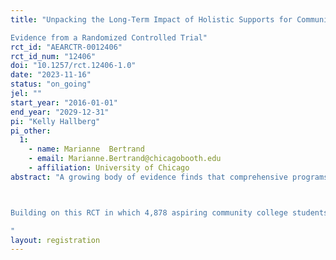 ```yaml
---
title: "Unpacking the Long-Term Impact of Holistic Supports for Community College Students:
Evidence from a Randomized Controlled Trial"
rct_id: "AEARCTR-0012406"
rct_id_num: "12406"
doi: "10.1257/rct.12406-1.0"
date: "2023-11-16"
status: "on_going"
jel: ""
start_year: "2016-01-01"
end_year: "2029-12-31"
pi: "Kelly Hallberg"
pi_other:
  1:
    - name: Marianne  Bertrand
    - email: Marianne.Bertrand@chicagobooth.edu
    - affiliation: University of Chicago
abstract: "A growing body of evidence finds that comprehensive programs, designed to address the multiple barriers community college students face to degree attainment, hold substantial promise for improving community college completion rates (Weiss et al., 2019; Sommo et al., 2018; Evans et al., 2017). Our research team has added to this literature through an RCT of the OMD program. OMD is a non-profit organization that provides financial, academic, personal, and professional supports to community college students. Our study found that the randomized offer of a spot in the OMD program leads to a statistically significant and substantively meaningful increase in community college enrollment, persistence, and associate degree attainment three years after randomization (Hallberg, Hofmeister, Bertrand, & Morgan, 2022). 

Building on this RCT in which 4,878 aspiring community college students were randomly assigned to either an offer of a spot on the OMD program or business as usual support, the proposed study aims to add to this literature by examining the long-term effects of providing holistic supports to community college students. Specifically, we will examine the impact of the OMD program on students’ long-term employment prospects and four-year college transfers and bachelor’s degree attainment. We will also use these data and those from the original RCT to complete an analysis of the program’s cost effectiveness.
"
layout: registration
---
```


